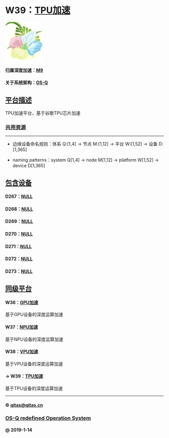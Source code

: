﻿# W39：[TPU加速](https://github.com/OS-Q/W39)

[![sites](OS-Q/OS-Q.png)](http://www.OS-Q.com)

#### 归属深度加速：[M9](https://github.com/OS-Q/M9)

#### 关于系统架构：[OS-Q](https://github.com/OS-Q/OS-Q)

## [平台描述](https://github.com/OS-Q/W39/wiki) 

TPU加速平台，基于谷歌TPU芯片加速

### [共用资源](OS-Q/)



---

- 边缘设备命名规则：体系 Q:[1,4] -> 节点 M:[1,12] -> 平台 W:[1,52] -> 设备 D:[1,365]

- naming patterns：system Q[1,4] -> node M[1,12] -> platform W[1,52] -> device D[1,365]

## [包含设备](https://github.com/OS-Q/W39/wiki) 

#### D267：[NULL](https://github.com/OS-Q/D267)



#### D268：[NULL](https://github.com/OS-Q/D268)



#### D269：[NULL](https://github.com/OS-Q/D269)



#### D270：[NULL](https://github.com/OS-Q/D270)



#### D271：[NULL](https://github.com/OS-Q/D271)



#### D272：[NULL](https://github.com/OS-Q/D272)



#### D273：[NULL](https://github.com/OS-Q/D273)



## [同级平台](https://github.com/OS-Q/M9/wiki/) 

#### W36：[GPU加速](https://github.com/OS-Q/W36)

基于GPU设备的深度运算加速

#### W37：[NPU加速](https://github.com/OS-Q/W37)

基于NPU设备的深度运算加速

#### W38：[VPU加速](https://github.com/OS-Q/W38)

基于VPU设备的深度运算加速

#### -> W39：[TPU加速](https://github.com/OS-Q/W39)

基于TPU设备的深度运算加速


---

####  © qitas@qitas.cn
###  [OS-Q redefined Operation System](http://www.OS-Q.com)
####  @ 2019-1-14

